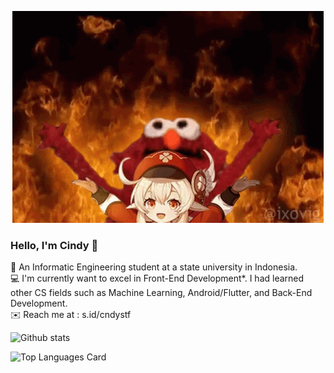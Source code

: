 <!--
**cndystf/cndystf** is a ✨ _special_ ✨ repository because its `README.md` (this file) appears on your GitHub profile.

Here are some ideas to get you started:

- 🔭 I’m currently working on ...
- 🌱 I’m currently learning ...
- 👯 I’m looking to collaborate on ...
- 🤔 I’m looking for help with ...
- 💬 Ask me about ...
- 📫 How to reach me: ...
- 😄 Pronouns: ...
- ⚡ Fun fact: ...
-->

<!-- current gif lol -->
<!-- ![](klee-genshin.gif) -->
<p align ="center">  <img src="klee-genshin.gif" alt="animated" /> </p>

### Hello, I'm Cindy 👋
:bookmark: An Informatic Engineering student at a state university in Indonesia. <br/>
:computer: I'm currently want to excel in Front-End Development*. I had learned other CS fields such as Machine Learning, Android/Flutter, and Back-End Development. <br />
:envelope: Reach me at : s.id/cndystf

![Github stats](https://github-readme-stats.vercel.app/api?username=cndystf&theme=github_dark&show_icons=true&count_private=true)

![Top Languages Card](https://github-readme-stats.vercel.app/api/top-langs/?username=cndystf&layout=compact)

<!-- *but still... i want to find the right field for me so i'll do that thing for rest of my life haha.) -->
